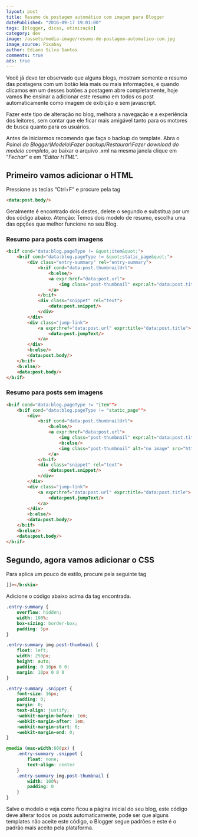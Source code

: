 ```yaml
---
layout: post
title: Resumo de postagem automático com imagem para Blogger
datePublished: "2016-09-17 19:01:00"
tags: [blogger, dicas, otimização]
category: dev
image: /assets/media-image/resumo-de-postagem-automatico-com.jpg
image_source: Pixabay
author: Ediano Silva Santos
comments: true
ads: true
---
```


Você já deve ter observado que alguns blogs, mostram somente o resumo das postagens com um botão leia mais ou mais informações, e quando clicamos em um desses botões a postagem abre completamente, hoje vamos lhe ensinar a adicionar este resumo em todos os post automaticamente como imagem de exibição e sem javascript.

Fazer este tipo de alteração no blog, melhora a navegação e a experiência dos leitores, sem contar que ele ficar mais amigável tanto para os motores de busca quanto para os usuários.

Antes de iniciarmos recomendo que faça o backup do template. Abra o *Painel do Blogger\Modelo\Fazer backup/Restaurar\Fazer download do modelo completo*, ao baixar o arquivo .xml na mesma janela clique em “*Fechar*” e em “*Editar HTML*”.

## Primeiro vamos adicionar o HTML
Pressione as teclas “Ctrl+F” e procure pela tag

```html
<data:post.body/>
```
Geralmente é encontrado dois destes, delete o segundo e substitua por um dos código abaixo. Atenção: Temos dois modelo de resumo, escolha uma das opções que melhor funcione no seu Blog.

### Resumo para posts com imagens

```html
<b:if cond="data:blog.pageType != &quot;item&quot;">
    <b:if cond="data:blog.pageType != &quot;static_page&quot;">
        <div class="entry-summary" rel="entry-summary">
            <b:if cond="data:post.thumbnailUrl">
                <b:else/>
                <a expr:href="data:post.url">
                    <img class="post-thumbnail" expr:alt="data:post.title" expr:src="data:post.firstImageUrl" />
                </a>
            </b:if>
            <div class="snippet" rel="text">
                <data:post.snippet/>
            </div>
        </div>
        <div class="jump-link">
            <a expr:href="data:post.url" expr:title="data:post.title">
                <data:post.jumpText/>
            </a>
        </div>
        <b:else/>
        <data:post.body/>
    </b:if>
    <b:else/>
    <data:post.body/>
</b:if>
```

### Resumo para posts sem imagens

```html
<b:if cond="data:blog.pageType != "item"">
    <b:if cond="data:blog.pageType != "static_page"">
        <div>
            <b:if cond="data:post.thumbnailUrl">
                <b:else/>
                <a expr:href="data:post.url">
                    <img class="post-thumbnail" expr:alt="data:post.title" expr:src="data:post.thumbnailUrl" width="72px" height="72px" />
                    <b:else/>
                    <img class="post-thumbnail" alt="no image" src="http://lh4.ggpht.com/_u7a1IFxc4WI/TTjruHJjcfI/AAAAAAAAAk0/i11Oj6i_bHY/no-image.png" width="72px" height="72px" />
                </a>
            </b:if>
            <div class="snippet" rel="text">
                <data:post.snippet/>
            </div>
        </div>
        <div class="jump-link">
            <a expr:href="data:post.url" expr:title="data:post.title">
                <data:post.jumpText/>
            </a>
        </div>
        <b:else/>
        <data:post.body/>
    </b:if>
    <b:else/>
    <data:post.body/>
</b:if>
```

## Segundo, agora vamos adicionar o CSS
Para aplica um pouco de estilo, procure pela seguinte tag

```html
]]></b:skin>
```

Adicione o código abaixo acima da tag encontrada.

```css
.entry-summary {
    overflow: hidden;
    width: 100%;
    box-sizing: border-box;
    padding: 5px
}

.entry-summary img.post-thumbnail {
    float: left;
    width: 250px;
    height: auto;
    padding: 0 10px 0 0;
    margin: 10px 0 0 0
}

.entry-summary .snippet {
    font-size: 16px;
    padding: 0;
    margin: 0;
    text-align: justify;
    -webkit-margin-before: 1em;
    -webkit-margin-after: 1em;
    -webkit-margin-start: 0;
    -webkit-margin-end: 0;
}

@media (max-width:600px) {
    .entry-summary .snippet {
        float: none;
        text-align: center
    }
    .entry-summary img.post-thumbnail {
        width: 100%;
        padding: 0
    }
}
```

Salve o modelo e veja como ficou a página inicial do seu blog, este código deve alterar todos os posts automaticamente, pode ser que alguns templates não aceite este código, o Blogger segue padrões e este é o padrão mais aceito pela plataforma.